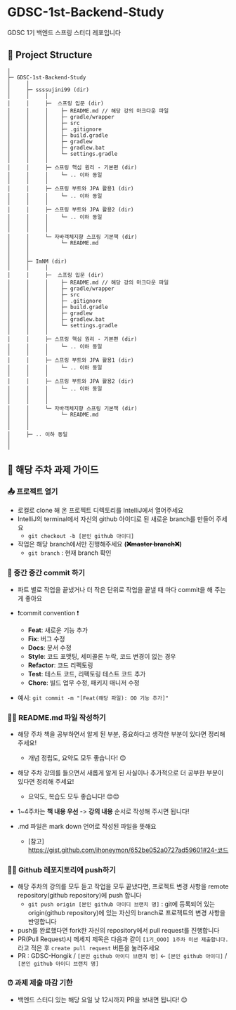 # GDSC-1st-Backend-Study
GDSC 1기 백엔드 스프링 스터디 레포입니다


## 📁 Project Structure

```
│
├─ GDSC-1st-Backend-Study
│     │
│     ├─ ssssujini99 (dir)
│     │     │ 
│     │     ├─  스프링 입문 (dir)
│     │     │    ├─ README.md // 해당 강의 마크다운 파일
│     │     │    ├─ gradle/wrapper
│     │     │    ├─ src
│     │     │    ├─ .gitignore
│     │     │    ├─ build.gradle
│     │     │    ├─ gradlew
│     │     │    ├─ gradlew.bat
│     │     │    └─ settings.gradle
│     │     │
│     │     ├─ 스프링 핵심 원리 - 기본편 (dir)
│     │     │    └─ .. 이하 동일
│     │     │
│     │     ├─ 스프링 부트와 JPA 활용1 (dir)
│     │     │    └─ .. 이하 동일
│     │     │
│     │     ├─ 스프링 부트와 JPA 활용2 (dir)
│     │     │    └─ .. 이하 동일
│     │     │
│     │     │
│     │     └─ 자바객체지향 스프링 기본책 (dir)
│     │          └─ README.md
│     │ 
│     │ 
│     ├─ ImNM (dir)
│     │     │ 
│     │     ├─  스프링 입문 (dir)
│     │     │    ├─ README.md // 해당 강의 마크다운 파일
│     │     │    ├─ gradle/wrapper
│     │     │    ├─ src
│     │     │    ├─ .gitignore
│     │     │    ├─ build.gradle
│     │     │    ├─ gradlew
│     │     │    ├─ gradlew.bat
│     │     │    └─ settings.gradle
│     │     │
│     │     ├─ 스프링 핵심 원리 - 기본편 (dir)
│     │     │    └─ .. 이하 동일
│     │     │
│     │     ├─ 스프링 부트와 JPA 활용1 (dir)
│     │     │    └─ .. 이하 동일
│     │     │
│     │     ├─ 스프링 부트와 JPA 활용2 (dir)
│     │     │    └─ .. 이하 동일
│     │     │
│     │     │
│     │     └─ 자바객체지향 스프링 기본책 (dir)
│     │          └─ README.md
│     │   
│     │   
│     ├─ .. 이하 동일
│ 
│ 
```

## 📝 해당 주차 과제 가이드


### 📤 프로젝트 열기
* 로컬로 clone 해 온 프로젝트 디렉토리를 IntelliJ에서 열어주세요
* IntelliJ의 terminal에서 자신의 github 아이디로 된 새로운 branch를 만들어 주세요
  * ```git checkout -b [본인 github 아이디]```
* 작업은 해당 branch에서만 진행해주세요 **(~~❌master branch❌~~)**
  * ```git branch``` : 현재 branch 확인


### 💾 중간 중간 commit 하기
* 파트 별로 작업을 끝냈거나 더 작은 단위로 작업을 끝낼 때 마다 commit을 해 주는 게 좋아요
* ❗commit convention ❗️
  * **Feat**: 새로운 기능 추가
  * **Fix**: 버그 수정
  * **Docs**: 문서 수정
  * **Style**: 코드 포맷팅, 세미콜론 누락, 코드 변경이 없는 경우
  * **Refactor**: 코드 리펙토링
  * **Test**: 테스트 코드, 리펙토링 테스트 코드 추가
  * **Chore**: 빌드 업무 수정, 패키지 매니저 수정

* 예시: ```git commit -m "[Feat(해당 파일): OO 기능 추가]"```


### ✍🏻 README.md 파일 작성하기


* 해당 주차 책을 공부하면서 알게 된 부분, 중요하다고 생각한 부분이 있다면 정리해 주세요!
  * 개념 정립도, 요약도 모두 좋습니다! 😊
* 해당 주차 강의를 들으면서 새롭게 알게 된 사실이나 추가적으로 더 공부한 부분이 있다면 정리해 주세요!
    * 요약도, 복습도 모두 좋습니다! 😊😊
* 1~4주차는 **책 내용 우선** -> **강의 내용** 순서로 작성해 주시면 됩니다!


* .md 파일은 mark down 언어로 작성된 파일을 뜻해요
  * [참고] https://gist.github.com/ihoneymon/652be052a0727ad59601#24-코드


### 🙌🏻 Github 레포지토리에 push하기

* 해당 주차의 강의를 모두 듣고 작업을 모두 끝냈다면, 프로젝트 변경 사항을 remote repository(github repository)에 push 합니다
  * ```git push origin [본인 github 아이디 브랜치 명]``` : git에 등록되어 있는 origin(github repository)에 있는 자신의 branch로 프로젝트의 변경 사항을 반영합니다
* push를 완료했다면 fork한 자신의 repository에서 pull request를 진행합니다
* PR(Pull Request)시 메세지 제목은 다음과 같이 ```[1기_OOO] 1주차 미션 제출합니다.``` 라고 적은 후 ```create pull request``` 버튼을 눌러주세요
* PR : GDSC-Hongik / ```[본인 github 아이디 브랜치 명]``` <- ```[본인 github 아이디]``` / ```[본인 github 아이디 브랜치 명]```


### ⏰ 과제 제출 마감 기한

* 백엔드 스터디  있는 해당 요일 낮 12시까지 PR을 보내면 됩니다! 😊